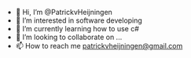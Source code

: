 - 👋 Hi, I’m @PatrickvHeijningen
- 👀 I’m interested in software developing
- 🌱 I’m currently learning how to use c#
- 💞️ I’m looking to collaborate on ...
- 📫 How to reach me patrickvheijningen@gmail.com

<!---
PatrickvHeijningen/PatrickvHeijningen is a ✨ special ✨ repository because its `README.md` (this file) appears on your GitHub profile.
You can click the Preview link to take a look at your changes.
--->
